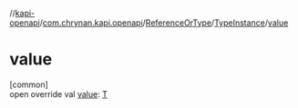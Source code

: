 //[kapi-openapi](../../../../index.md)/[com.chrynan.kapi.openapi](../../index.md)/[ReferenceOrType](../index.md)/[TypeInstance](index.md)/[value](value.md)

# value

[common]\
open override val [value](value.md): [T](index.md)
